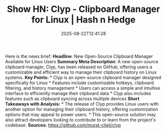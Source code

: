 ﻿---
title: "Show HN: Clyp - Clipboard Manager for Linux | Hash n Hedge"
date: "2025-08-22T12:41:28"
category: "Markets"
summary: ""
slug: ""
source_urls:
  - ""
seo:
  title: "Show HN: Clyp - Clipboard Manager for Linux | Hash n Hedge | Hash n Hedge"
  description: ""
  keywords: ["news", "markets", "brief"]
---
Here is the news brief:  **Headline**: New Open-Source Clipboard Manager Available for Linux Users  **Summary Meta Description**: A new open-source clipboard manager, Clyp, has been released on GitHub, offering users a customizable and efficient way to manage their clipboard history on Linux systems.  **Key Points:**  * Clyp is an open-source clipboard manager designed specifically for Linux * Features include customizable hotkeys, clipboard filtering, and history management * Users can access a simple and intuitive interface to efficiently manage their clipboard data * Clyp also includes features such as clipboard syncing across multiple devices  **Short Takeaways with Analysis:**  * The release of Clyp provides Linux users with another option for managing their clipboard history, offering customization options that may appeal to power users. * This open-source solution may also attract developers looking to contribute to or learn from the project's codebase.  **Sources:**  https://github.com/murat-cileli/clyp